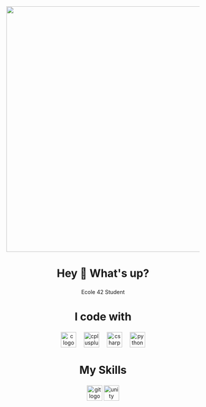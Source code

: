 <div align="center">
  <img width="640" src="https://media.giphy.com/media/v1.Y2lkPTc5MGI3NjExNGk4ODRlNDduNzNpd2RzZjN0aHhhdXRpYWxycDc2NmI3NnA5ZXF3eCZlcD12MV9pbnRlcm5hbF9naWZfYnlfaWQmY3Q9Zw/1ylOHgLDKw7eD8WgoB/giphy.gif"  />
</div>

###

<h1 align="center">Hey 👋 What's up?</h1>

###

<p align="center">Ecole 42 Student</p>

###

<h1 align="center">I code with</h1>

###

<div align="center">
  <img src="https://cdn.jsdelivr.net/gh/devicons/devicon/icons/c/c-original.svg" height="40" alt="c logo"  />
  <img width="12" />
  <img src="https://cdn.jsdelivr.net/gh/devicons/devicon/icons/cplusplus/cplusplus-original.svg" height="40" alt="cplusplus logo"  />
  <img width="12" />
  <img src="https://cdn.jsdelivr.net/gh/devicons/devicon/icons/csharp/csharp-original.svg" height="40" alt="csharp logo"  />
  <img width="12" />
  <img src="https://cdn.jsdelivr.net/gh/devicons/devicon/icons/python/python-original.svg" height="40" alt="python logo"  />
</div>

###

<h1 align="center">My Skills</h1>

###

<div align="center">
  <img src="https://skillicons.dev/icons?i=git" height="40" alt="git logo"  />
  <img src="https://skillicons.dev/icons?i=unity" height="40" alt="unity logo" />
</div>

###
